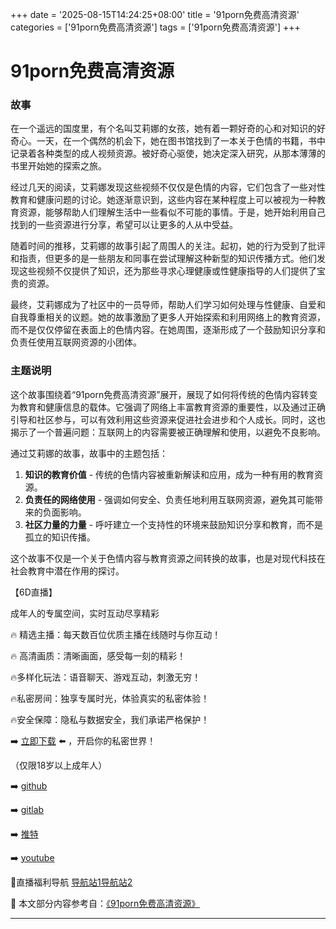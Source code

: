+++
date = '2025-08-15T14:24:25+08:00'
title = '91porn免费高清资源'
categories = ['91porn免费高清资源']
tags = ['91porn免费高清资源']
+++

# 91porn免费高清资源

### 故事

在一个遥远的国度里，有个名叫艾莉娜的女孩，她有着一颗好奇的心和对知识的好奇心。一天，在一个偶然的机会下，她在图书馆找到了一本关于色情的书籍，书中记录着各种类型的成人视频资源。被好奇心驱使，她决定深入研究，从那本薄薄的书里开始她的探索之旅。

经过几天的阅读，艾莉娜发现这些视频不仅仅是色情的内容，它们包含了一些对性教育和健康问题的讨论。她逐渐意识到，这些内容在某种程度上可以被视为一种教育资源，能够帮助人们理解生活中一些看似不可能的事情。于是，她开始利用自己找到的一些资源进行分享，希望可以让更多的人从中受益。

随着时间的推移，艾莉娜的故事引起了周围人的关注。起初，她的行为受到了批评和指责，但更多的是一些朋友和同事在尝试理解这种新型的知识传播方式。他们发现这些视频不仅提供了知识，还为那些寻求心理健康或性健康指导的人们提供了宝贵的资源。

最终，艾莉娜成为了社区中的一员导师，帮助人们学习如何处理与性健康、自爱和自我尊重相关的议题。她的故事激励了更多人开始探索和利用网络上的教育资源，而不是仅仅停留在表面上的色情内容。在她周围，逐渐形成了一个鼓励知识分享和负责任使用互联网资源的小团体。

### 主题说明

这个故事围绕着“91porn免费高清资源”展开，展现了如何将传统的色情内容转变为教育和健康信息的载体。它强调了网络上丰富教育资源的重要性，以及通过正确引导和社区参与，可以有效利用这些资源来促进社会进步和个人成长。同时，这也揭示了一个普遍问题：互联网上的内容需要被正确理解和使用，以避免不良影响。

通过艾莉娜的故事，故事中的主题包括：

1. **知识的教育价值** - 传统的色情内容被重新解读和应用，成为一种有用的教育资源。
2. **负责任的网络使用** - 强调如何安全、负责任地利用互联网资源，避免其可能带来的负面影响。
3. **社区力量的力量** - 呼吁建立一个支持性的环境来鼓励知识分享和教育，而不是孤立的知识传播。

这个故事不仅是一个关于色情内容与教育资源之间转换的故事，也是对现代科技在社会教育中潜在作用的探讨。

【6D直播】

 成年人的专属空间，实时互动尽享精彩

🔥 精选主播：每天数百位优质主播在线随时与你互动！

🔥 高清画质：清晰画面，感受每一刻的精彩！

🔥多样化玩法：语音聊天、游戏互动，刺激无穷！

🔥私密房间：独享专属时光，体验真实的私密体验！

🔥安全保障：隐私与数据安全，我们承诺严格保护！

➡️ [立即下载](https://down123.s3.ap-east-1.amazonaws.com/down/down.html?channelCode=blog) ⬅️ ，开启你的私密世界！

 （仅限18岁以上成年人）

➡️ [github](https://aldult-live.github.io/)

➡️ [gitlab](https://seo-09598d.gitlab.io/)

➡️ [推特](https://x.com/wegame33)

➡️ [youtube](https://www.youtube.com/@6Dlive)

🔞直播福利导航   [导航站1](https://webstack-86085a.gitlab.io/)[导航站2](https://onlygit123-2.github.io/)

📘 本文部分内容参考自：[《91porn免费高清资源》](https://webstack-hugo-2.pages.dev/)

---
